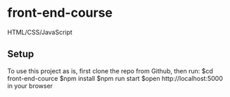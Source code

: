 # front-end-course
HTML/CSS/JavaScript


## Setup
To use this project as is, first clone the repo from Github, then run:
$cd front-end-cource
$npm install
$npm run start
$open http://localhost:5000 in your browser
